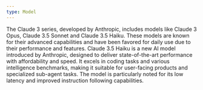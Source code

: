 ```yaml
---
type: Model
---
```


The Claude 3 series, developed by Anthropic, includes models like Claude 3 Opus, Claude 3.5 Sonnet and Claude 3.5 Haiku. These models are known for their advanced capabilities and have been favored for daily use due to their performance and features. Claude 3.5 Haiku is a new AI model introduced by Anthropic, designed to deliver state-of-the-art performance with affordability and speed. It excels in coding tasks and various intelligence benchmarks, making it suitable for user-facing products and specialized sub-agent tasks. The model is particularly noted for its low latency and improved instruction following capabilities.